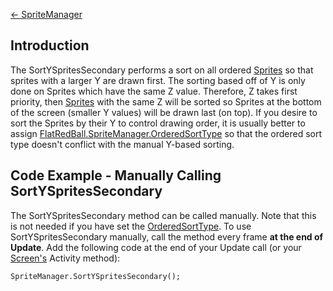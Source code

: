 [\<- SpriteManager](/frb/docs/index.php?title=FlatRedBall.SpriteManager.md "FlatRedBall.SpriteManager")

## Introduction

The SortYSpritesSecondary performs a sort on all ordered [Sprites](/frb/docs/index.php?title=Sprite.md "Sprite") so that sprites with a larger Y are drawn first. The sorting based off of Y is only done on Sprites which have the same Z value. Therefore, Z takes first priority, then [Sprites](/frb/docs/index.php?title=Sprite.md "Sprite") with the same Z will be sorted so Sprites at the bottom of the screen (smaller Y values) will be drawn last (on top). If you desire to sort the Sprites by their Y to control drawing order, it is usually better to assign [FlatRedBall.SpriteManager.OrderedSortType](/frb/docs/index.php?title=FlatRedBall.SpriteManager.md.OrderedSortType "FlatRedBall.SpriteManager.OrderedSortType") so that the ordered sort type doesn't conflict with the manual Y-based sorting.

## Code Example - Manually Calling SortYSpritesSecondary

The SortYSpritesSecondary method can be called manually. Note that this is not needed if you have set the [OrderedSortType](/documentation/api/flatredball/flatredball-spritemanager/flatredball-spritemanager-orderedsorttype/.md). To use SortYSpritesSecondary manually, call the method every frame **at the end of Update**. Add the following code at the end of your Update call (or your [Screen's](/frb/docs/index.php?title=Screen.md "Screen") Activity method):

    SpriteManager.SortYSpritesSecondary();
